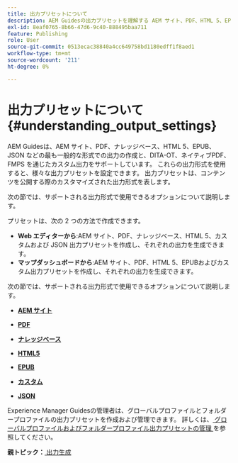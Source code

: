 ```yaml
---
title: 出力プリセットについて
description: AEM Guidesの出力プリセットを理解する AEM サイト、PDF、HTML 5、EPUB、カスタムおよび JSON 形式の出力プリセットを、Web エディターとマップダッシュボードで作成できます。
exl-id: 8eaf0765-8b66-47d6-9c40-888495baa711
feature: Publishing
role: User
source-git-commit: 0513ecac38840a4cc649758bd1180edff1f8aed1
workflow-type: tm+mt
source-wordcount: '211'
ht-degree: 0%

---
```


# 出力プリセットについて {#understanding_output_settings}

AEM Guidesは、AEM サイト、PDF、ナレッジベース、HTML 5、EPUB、JSON などの最も一般的な形式での出力の作成と、DITA-OT、ネイティブPDF、FMPS を通じたカスタム出力をサポートしています。 これらの出力形式を使用すると、様々な出力プリセットを設定できます。 出力プリセットは、コンテンツを公開する際のカスタマイズされた出力形式を表します。

次の節では、サポートされる出力形式で使用できるオプションについて説明します。

プリセットは、次の 2 つの方法で作成できます。

- **Web エディターから**:AEM サイト、PDF、ナレッジベース、HTML 5、カスタムおよび JSON 出力プリセットを作成し、それぞれの出力を生成できます。
- **マップダッシュボードから**:AEM サイト、PDF、HTML 5、EPUBおよびカスタム出力プリセットを作成し、それぞれの出力を生成できます。

次の節では、サポートされる出力形式で使用できるオプションについて説明します。

- **[AEM サイト](generate-output-aem-site.md)**

- **[PDF](generate-output-pdf.md)**

- **[ナレッジベース](generate-output-knowledge-base.md)**

- **[HTML5](generate-output-html5.md)**

- **[EPUB](generate-output-epub.md)**

- **[カスタム](generate-output-custom.md)**

- **[JSON](generate-output-json.md)**

Experience Manager Guidesの管理者は、グローバルプロファイルとフォルダープロファイルの出力プリセットを作成および管理できます。 詳しくは、[ グローバルプロファイルおよびフォルダープロファイル出力プリセットの管理 ](./web-editor-manage-output-presets.md) を参照してください。

**親トピック：**[ 出力生成 ](generate-output.md)

